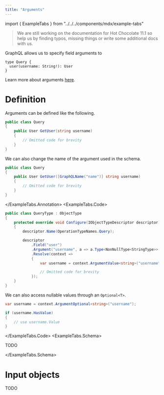 ```yaml
---
title: "Arguments"
---
```


import { ExampleTabs } from "../../../components/mdx/example-tabs"

> We are still working on the documentation for Hot Chocolate 11.1 so help us by finding typos, missing things or write some additional docs with us.

GraphQL allows us to specify field arguments to

```sdl
type Query {
  user(username: String!): User
}
```

Learn more about arguments [here](https://user-images.githubusercontent.com/45513122/117534240-d70e9100-aff0-11eb-9973-bc5ddb2b5c3c.png).

# Definition

Arguments can be defined like the following.

<ExampleTabs>
<ExampleTabs.Annotation>

```csharp
public class Query
{
    public User GetUser(string username)
    {
        // Omitted code for brevity
    }
}
```

We can also change the name of the argument used in the schema.

```csharp
public class Query
{
    public User GetUser([GraphQLName("name")] string username)
    {
        // Omitted code for brevity
    }
}
```

</ExampleTabs.Annotation>
<ExampleTabs.Code>

```csharp
public class QueryType : ObjectType
{
    protected override void Configure(IObjectTypeDescriptor descriptor)
    {
        descriptor.Name(OperationTypeNames.Query);

        descriptor
            .Field("user")
            .Argument("username", a => a.Type<NonNullType<StringType>>())
            .Resolve(context =>
            {
                var username = context.ArgumentValue<string>("username");

                // Omitted code for brevity
            });
    }
}
```

We can also access nullable values through an `Optional<T>`.

```csharp
var username = context.ArgumentOptional<string>("username");

if (username.HasValue)
{
    // use username.Value
}
```

</ExampleTabs.Code>
<ExampleTabs.Schema>

TODO

</ExampleTabs.Schema>
</ExampleTabs>

# Input objects

TODO

<!-- In GraphQL we distinguish between input- and output-types. We already learned about object types which is the most prominent output-type and lets us consume data. Further, we used simple scalars like `String` to pass data into a field as an argument. In order to define complex structures of raw data that can be used as input data GraphQL defines input objects.

```sdl
input BookInput {
  title: String
  author: String
}
```

If we wanted for instance to create a new book with a mutation we could do that like the following.

<ExampleTabs>
<ExampleTabs.Annotation>

```csharp
// Query.cs
public class Query
{
    // Omitted code for brevity
}

// Query.cs
public class Mutation
{
    public async Task<Book> CreateBook(Book book)
    {

    }
}

// Book.cs
public class Book
{
    public string Title { get; set; }

    public string Author { get; set; }
}

// Startup.cs
public class Startup
{
    public void ConfigureServices(IServiceCollection services)
    {
        services
            .AddRouting()
            .AddGraphQLServer()
            .AddQueryType<Query>()
            .AddMutationType<Mutation>();
    }

    // Omitted code for brevity
}
```

</ExampleTabs.Annotation>
<ExampleTabs.Code>

```csharp
// Query.cs
public class Query
{
    public Task<Book> GetBookAsync(string id)
    {
        // Omitted code for brevity
    }
}

// QueryType.cs
public class QueryType : ObjectType<Query>
{
    protected override void Configure(IObjectTypeDescriptor<Query> descriptor)
    {
        descriptor
            .Field(f => f.GetBook(default))
            .Type<BookType>();
    }
}

// Book.cs
public class Book
{
    public string Title { get; set; }

    public string Author { get; set; }
}

// BookType.cs
public class BookType : ObjectType<Book>
{
    protected override void Configure(IObjectTypeDescriptor<Query> descriptor)
    {
        descriptor
            .Field(f => f.Title)
            .Type<StringType>();

        descriptor
            .Field(f => f.Author)
            .Type<StringType>();
    }
}


// Startup.cs
public class Startup
{
    public void ConfigureServices(IServiceCollection services)
    {
        services
            .AddRouting()
            .AddGraphQLServer()
            .AddQueryType<QueryType>();
    }

    // Omitted code for brevity
}
```

</ExampleTabs.Code>
<ExampleTabs.Schema>

```csharp
// Query.cs
public class Query
{
    public Task<Book> GetBookAsync(string id)
    {
        // Omitted code for brevity
    }
}

// Startup.cs
public class Startup
{
    public void ConfigureServices(IServiceCollection services)
    {
        services
            .AddRouting()
            .AddGraphQLServer()
            .AddDocumentFromString(@"
                type Query {
                  book(id: String): Book
                }

                type Book {
                  title: String
                  author: String
                }
            ")
            .BindComplexType<Query>();
    }

    // Omitted code for brevity
}
```

</ExampleTabs.Schema>
</ExampleTabs> -->
